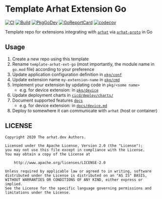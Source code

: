 # Template Arhat Extension Go

[![CI](https://github.com/arhat-dev/template-arhat-ext-go/workflows/CI/badge.svg)](https://github.com/arhat-dev/template-arhat-ext-go/actions?query=workflow%3ACI)
[![Build](https://github.com/arhat-dev/template-arhat-ext-go/workflows/Build/badge.svg)](https://github.com/arhat-dev/template-arhat-ext-go/actions?query=workflow%3ABuild)
[![PkgGoDev](https://pkg.go.dev/badge/arhat.dev/template-arhat-ext-go)](https://pkg.go.dev/arhat.dev/template-arhat-ext-go)
[![GoReportCard](https://goreportcard.com/badge/arhat.dev/template-arhat-ext-go)](https://goreportcard.com/report/arhat.dev/template-arhat-ext-go)
[![codecov](https://codecov.io/gh/arhat-dev/template-arhat-ext-go/branch/master/graph/badge.svg)](https://codecov.io/gh/arhat-dev/template-arhat-ext-go)

Template repo for extensions integrating with [`arhat`](https://github.com/arhat-dev/arhat) via [`arhat-proto`](https://github.com/arhat-dev/arhat-proto) in Go

## Usage

1. Create a new repo using this template
2. Rename `template-arhat-ext-go` (most importantly, the module name in `go.mod` file) according to your preference
3. Update application configuration definition in [`pkg/conf`](./pkg/conf/)
4. Update extension name `my-extension-name` in [`pkg/cmd`](./pkg/cmd/template-arhat-ext-go.go)
5. Implement your extension by updating code in `pkg/<some name>`
   - e.g. for device extension: in [`pkg/device`](./pkg/device/)
6. Update deployment charts in [`cicd/deploy/charts/`](./cicd/deploy/charts/)
7. Document supported features [`docs`](./docs)
   - e.g. for device extension: in [`docs/device.md`](./docs/device.md)
8. Deploy to somewhere it can communicate with `arhat` (host or container)

## LICENSE

```text
Copyright 2020 The arhat.dev Authors.

Licensed under the Apache License, Version 2.0 (the "License");
you may not use this file except in compliance with the License.
You may obtain a copy of the License at

    http://www.apache.org/licenses/LICENSE-2.0

Unless required by applicable law or agreed to in writing, software
distributed under the License is distributed on an "AS IS" BASIS,
WITHOUT WARRANTIES OR CONDITIONS OF ANY KIND, either express or implied.
See the License for the specific language governing permissions and
limitations under the License.
```
